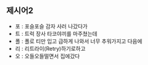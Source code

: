## 제시어2
- 포 : 포슬포슬 감자 사러 나갔다가
- 트 : 트럭 장사 타코야끼를 마주쳤는데
- 폴 : 폴로 티만 입고 급하게 나와서 너무 추워가지고 다음에
- 리 : 리트라이(Retry)하기로하고
- 오 : 오들오들떨면서 집에갔다